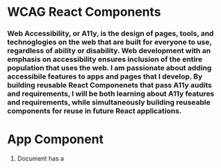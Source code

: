 # WCAG React Components
### Web Accessibility, or A11y, is the design of pages, tools, and technoglogies on the web that are built for everyone to use, regardless of ability or disability. Web development with an emphasis on accessibility ensures inclusion of the entire population that uses the web. I am passionate about adding accessibile features to apps and pages that I develop. By building reusable React Componenets that pass A11y audits and requirements, I will be both learning about A11y features and requirements, while simultaneously building reuseable components for reuse in future React applications. 

# App Component
1. Document has a <title> element
2. <html> element has a [lang] attribute
3. <html> element has a valid value for its [lang] attribute
4. [user-scalable="no"] is not used in the <meta name="viewport"> element and the [maximum-scale] attribute is not less than 5.

# Button Component
### Passed Audits in Google Chrome
1. [aria-*] attributes match their roles
2. [aria-*] attributes have valid values
3. [aria-*] attributes are valid and not misspelled
4. Buttons have an accessible name
5. Background and foreground colors have a sufficient contrast ratio
6. No element has a [tabindex] value greater than 0


# Resources
### W3C [https://www.w3.org/](https://www.w3.org/)
### ReactJS [https://reactjs.org/docs/accessibility.html](https://reactjs.org/docs/accessibility.html)